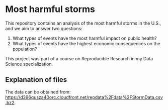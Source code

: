 # Most harmful storms

This repository contains an analysis of the most harmful storms in the U.S., and we aim to answer two questions:
1. What types of events have the most harmful impact on public health?
2. What types of events have the highest economic consequences on the population?

This project was part of a course on Reproducible Research in my Data Science specialization.


## Explanation of files



The data can be obtained from: https://d396qusza40orc.cloudfront.net/repdata%2Fdata%2FStormData.csv.bz2.

